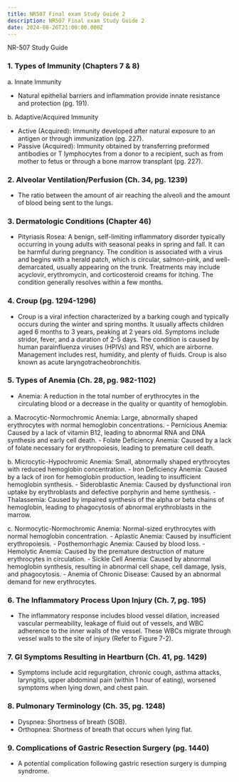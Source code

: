 ```yaml
---
title: NR507 Final exam Study Guide 2
description: NR507 Final exam Study Guide 2
date: 2024-08-26T21:00:00.000Z
---
```


NR-507 Study Guide

### 1. Types of Immunity (Chapters 7 & 8)

a. Innate Immunity

* Natural epithelial barriers and inflammation provide innate resistance and protection (pg. 191).

b. Adaptive/Acquired Immunity

* Active (Acquired): Immunity developed after natural exposure to an antigen or through immunization (pg. 227).
* Passive (Acquired): Immunity obtained by transferring preformed antibodies or T lymphocytes from a donor to a recipient, such as from mother to fetus or through a bone marrow transplant (pg. 227).

### 2. Alveolar Ventilation/Perfusion (Ch. 34, pg. 1239)

* The ratio between the amount of air reaching the alveoli and the amount of blood being sent to the lungs.

### 3. Dermatologic Conditions (Chapter 46)

* Pityriasis Rosea:
  A benign, self-limiting inflammatory disorder typically occurring in young adults with seasonal peaks in spring and fall. It can be harmful during pregnancy. The condition is associated with a virus and begins with a herald patch, which is circular, salmon-pink, and well-demarcated, usually appearing on the trunk. Treatments may include acyclovir, erythromycin, and corticosteroid creams for itching. The condition generally resolves within a few months.

### 4. Croup (pg. 1294-1296)

* Croup is a viral infection characterized by a barking cough and typically occurs during the winter and spring months. It usually affects children aged 6 months to 3 years, peaking at 2 years old. Symptoms include stridor, fever, and a duration of 2-5 days. The condition is caused by human parainfluenza viruses (HPIVs) and RSV, which are airborne. Management includes rest, humidity, and plenty of fluids. Croup is also known as acute laryngotracheobronchitis.

### 5. Types of Anemia (Ch. 28, pg. 982-1102)

* Anemia:
  A reduction in the total number of erythrocytes in the circulating blood or a decrease in the quality or quantity of hemoglobin.

a. Macrocytic-Normochromic Anemia:
Large, abnormally shaped erythrocytes with normal hemoglobin concentrations.
\- Pernicious Anemia: Caused by a lack of vitamin B12, leading to abnormal RNA and DNA synthesis and early cell death.
\- Folate Deficiency Anemia: Caused by a lack of folate necessary for erythropoiesis, leading to premature cell death.

b. Microcytic-Hypochromic Anemia:
Small, abnormally shaped erythrocytes with reduced hemoglobin concentration.
\- Iron Deficiency Anemia: Caused by a lack of iron for hemoglobin production, leading to insufficient hemoglobin synthesis.
\- Sideroblastic Anemia: Caused by dysfunctional iron uptake by erythroblasts and defective porphyrin and heme synthesis.
\- Thalassemia: Caused by impaired synthesis of the alpha or beta chains of hemoglobin, leading to phagocytosis of abnormal erythroblasts in the marrow.

c. Normocytic-Normochromic Anemia:
Normal-sized erythrocytes with normal hemoglobin concentration.
\- Aplastic Anemia: Caused by insufficient erythropoiesis.
\- Posthemorrhagic Anemia: Caused by blood loss.
\- Hemolytic Anemia: Caused by the premature destruction of mature erythrocytes in circulation.
\- Sickle Cell Anemia: Caused by abnormal hemoglobin synthesis, resulting in abnormal cell shape, cell damage, lysis, and phagocytosis.
\- Anemia of Chronic Disease: Caused by an abnormal demand for new erythrocytes.

### 6. The Inflammatory Process Upon Injury (Ch. 7, pg. 195)

* The inflammatory response includes blood vessel dilation, increased vascular permeability, leakage of fluid out of vessels, and WBC adherence to the inner walls of the vessel. These WBCs migrate through vessel walls to the site of injury (Refer to Figure 7-2).

### 7. GI Symptoms Resulting in Heartburn (Ch. 41, pg. 1429)

* Symptoms include acid regurgitation, chronic cough, asthma attacks, laryngitis, upper abdominal pain (within 1 hour of eating), worsened symptoms when lying down, and chest pain.

### 8. Pulmonary Terminology (Ch. 35, pg. 1248)

* Dyspnea: Shortness of breath (SOB).
* Orthopnea: Shortness of breath that occurs when lying flat.

### 9. Complications of Gastric Resection Surgery (pg. 1440)

* A potential complication following gastric resection surgery is dumping syndrome.
